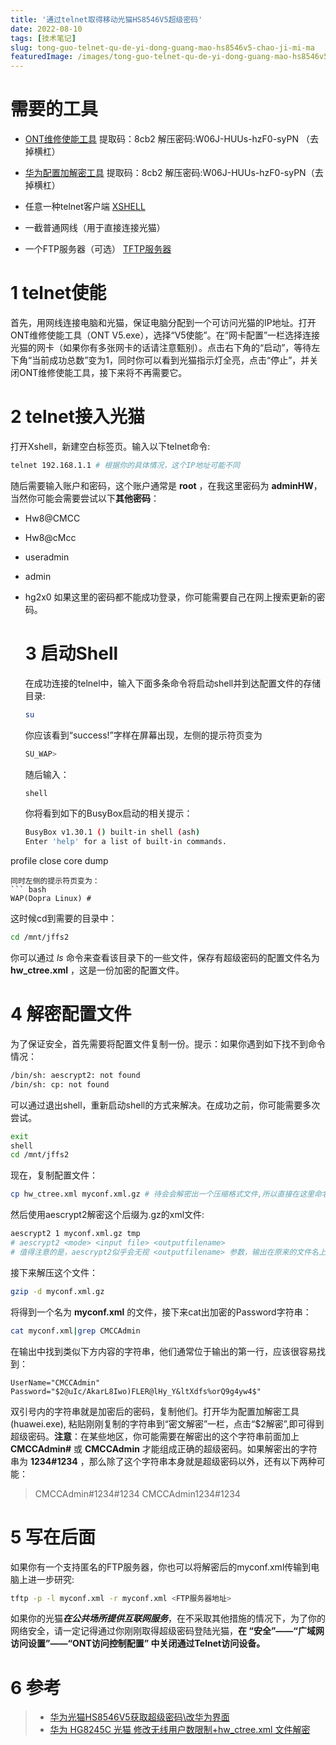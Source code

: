```yaml
---
title: '通过telnet取得移动光猫HS8546V5超级密码'
date: 2022-08-10
tags: [技术笔记]
slug: tong-guo-telnet-qu-de-yi-dong-guang-mao-hs8546v5-chao-ji-mi-ma
featuredImage: /images/tong-guo-telnet-qu-de-yi-dong-guang-mao-hs8546v5-chao-ji-mi-ma.jpg
---
```


# 需要的工具

* [ONT维修使能工具](https://pan.baidu.com/s/170toeJhYVTu7CDk2C92SKQ) 提取码：8cb2 解压密码:W06J-HUUs-hzF0-syPN （去掉横杠）

* [华为配置加解密工具](https://pan.baidu.com/s/170toeJhYVTu7CDk2C92SKQ) 提取码：8cb2 解压密码:W06J-HUUs-hzF0-syPN（去掉横杠）

* 任意一种telnet客户端 [XSHELL](https://www.xshell.com/zh/xshell/)

* 一截普通网线（用于直接连接光猫）

* 一个FTP服务器（可选） [TFTP服务器](https://www.tftp-server.com/)

<!--more-->

# 1 telnet使能

首先，用网线连接电脑和光猫，保证电脑分配到一个可访问光猫的IP地址。打开ONT维修使能工具（ONT V5.exe），选择“V5使能”。在“网卡配置”一栏选择连接光猫的网卡（如果你有多张网卡的话请注意甄别）。点击右下角的“启动”，等待左下角“当前成功总数”变为1，同时你可以看到光猫指示灯全亮，点击“停止”，并关闭ONT维修使能工具，接下来将不再需要它。

# 2 telnet接入光猫

打开Xshell，新建空白标签页。输入以下telnet命令:

```bash
telnet 192.168.1.1 # 根据你的具体情况，这个IP地址可能不同
```

随后需要输入账户和密码，这个账户通常是 **root** ，在我这里密码为 **adminHW**，当然你可能会需要尝试以下**其他密码**：

* Hw8@CMCC

* Hw8@cMcc

* useradmin

* admin

* hg2x0
  如果这里的密码都不能成功登录，你可能需要自己在网上搜索更新的密码。
  
  # 3 启动Shell
  
  在成功连接的telnel中，输入下面多条命令将启动shell并到达配置文件的存储目录:
  
  ```bash
  su
  ```
  
  你应该看到“success!”字样在屏幕出现，左侧的提示符页变为
  
  ```bash
  SU_WAP>
  ```
  
  随后输入：
  
  ```bash
  shell
  ```
  
  你将看到如下的BusyBox启动的相关提示：
  
  ```bash
  BusyBox v1.30.1 () built-in shell (ash)
  Enter 'help' for a list of built-in commands.
  ```

profile close core dump

```
同时左侧的提示符页变为：
``` bash
WAP(Dopra Linux) # 
```

这时候cd到需要的目录中：

```bash
cd /mnt/jffs2
```

你可以通过 *ls* 命令来查看该目录下的一些文件，保存有超级密码的配置文件名为 **hw_ctree.xml** ，这是一份加密的配置文件。

# 4 解密配置文件

为了保证安全，首先需要将配置文件复制一份。提示：如果你遇到如下找不到命令情况：

```bash
/bin/sh: aescrypt2: not found
/bin/sh: cp: not found
```

可以通过退出shell，重新启动shell的方式来解决。在成功之前，你可能需要多次尝试。

```bash
exit
shell
cd /mnt/jffs2
```

现在，复制配置文件：

```bash
cp hw_ctree.xml myconf.xml.gz # 待会会解密出一个压缩格式文件,所以直接在这里命名为.gz
```

然后使用aescrypt2解密这个后缀为.gz的xml文件:

```bash
aescrypt2 1 myconf.xml.gz tmp
# aescrypt2 <mode> <input file> <outputfilename>
# 值得注意的是，aescrypt2似乎会无视 <outputfilename> 参数，输出在原来的文件名上，这个实例中就是myconf.xml.gz
```

接下来解压这个文件：

```bash
gzip -d myconf.xml.gz
```

将得到一个名为 **myconf.xml** 的文件，接下来cat出加密的Password字符串：

```bash
cat myconf.xml|grep CMCCAdmin
```

在输出中找到类似下方内容的字符串，他们通常位于输出的第一行，应该很容易找到：

```
UserName="CMCCAdmin" Password="$2@uIc/AkarL8Iwo)FLER@lHy_Y&ltXdfs%orQ9g4yw4$"
```

双引号内的字符串就是加密后的密码，复制他们。打开华为配置加解密工具(huawei.exe), 粘贴刚刚复制的字符串到“密文解密”一栏，点击“$2解密”,即可得到超级密码。**注意**：在某些地区，你可能需要在解密出的这个字符串前面加上 **CMCCAdmin#** 或 **CMCCAdmin** 才能组成正确的超级密码。如果解密出的字符串为 **1234#1234** ，那么除了这个字符串本身就是超级密码以外，还有以下两种可能：

> CMCCAdmin#1234#1234
> CMCCAdmin1234#1234

# 5 写在后面

如果你有一个支持匿名的FTP服务器，你也可以将解密后的myconf.xml传输到电脑上进一步研究:

```bash
tftp -p -l myconf.xml -r myconf.xml <FTP服务器地址>  
```

如果你的光猫***在公共场所提供互联网服务***，在不采取其他措施的情况下，为了你的网络安全，请一定记得通过你刚刚取得超级密码登陆光猫，**在 “安全”——“广域网访问设置”——“ONT访问控制配置” 中关闭通过Telnet访问设备。**

# 6 参考

> * [华为光猫HS8546V5获取超级密码\改华为界面](https://www.right.com.cn/FORUM/thread-4070210-1-1.html)
> * [华为 HG8245C 光猫 修改无线用户数限制+hw_ctree.xml 文件解密](https://www.cnblogs.com/myzerg/p/3622134.html)
